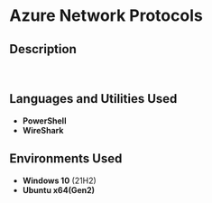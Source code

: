 <h1>Azure Network Protocols</h1>


<h2>Description</h2>

<br />


<h2>Languages and Utilities Used</h2>

- <b>PowerShell</b> 
- <b>WireShark</b>

<h2>Environments Used </h2>

- <b>Windows 10</b> (21H2)
- <b>Ubuntu x64(Gen2)</b>

<h2></h2>

<br />
<br />
<br />
<br />
<br />
<br />
<br />
<br />
<br />
<br />
<br />
<br />
</p>

<!--
 ```diff
- text in red
+ text in green
! text in orange
# text in gray
@@ text in purple (and bold)@@
```
--!>
